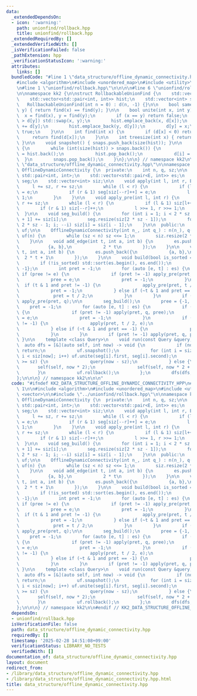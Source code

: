 ```yaml
---
data:
  _extendedDependsOn:
  - icon: ':warning:'
    path: unionfind/rollback.hpp
    title: unionfind/rollback.hpp
  _extendedRequiredBy: []
  _extendedVerifiedWith: []
  _isVerificationFailed: false
  _pathExtension: hpp
  _verificationStatusIcon: ':warning:'
  attributes:
    links: []
  bundledCode: "#line 1 \"data_structure/offline_dynamic_connectivity.hpp\"\n\n\n\n\
    #include <algorithm>\n#include <unordered_map>\n#include <utility>\n#include <vector>\n\
    \n#line 1 \"unionfind/rollback.hpp\"\n\n\n\n#line 6 \"unionfind/rollback.hpp\"\
    \n\nnamespace kk2 {\n\nstruct RollbackableUnionFind {\n    std::vector<int> d;\n\
    \    std::vector<std::pair<int, int>> hist;\n    std::vector<int> snaps;\n\n \
    \   RollbackableUnionFind(int n = 0) : d(n, -1) {}\n\n    bool same(int x, int\
    \ y) { return find(x) == find(y); }\n\n    bool unite(int x, int y) {\n      \
    \  x = find(x), y = find(y);\n        if (x == y) return false;\n        if (d[x]\
    \ > d[y]) std::swap(x, y);\n        hist.emplace_back(x, d[x]);\n        d[x]\
    \ += d[y];\n        hist.emplace_back(y, d[y]);\n        d[y] = x;\n        return\
    \ true;\n    }\n\n    int find(int x) {\n        if (d[x] < 0) return x;\n   \
    \     return find(d[x]);\n    }\n\n    int treesize(int x) { return -d[find(x)];\
    \ }\n\n    void snapshot() { snaps.push_back(size(hist)); }\n\n    void rollback()\
    \ {\n        while (int(size(hist)) > snaps.back()) {\n            auto [i, x]\
    \ = hist.back();\n            hist.pop_back();\n            d[i] = x;\n      \
    \  }\n        snaps.pop_back();\n    }\n};\n\n} // namespace kk2\n\n\n#line 10\
    \ \"data_structure/offline_dynamic_connectivity.hpp\"\n\nnamespace kk2 {\n\nstruct\
    \ OfflineDynamicConnectivity {\n  private:\n    int n, q, sz;\n\n    using E =\
    \ std::pair<int, int>;\n    std::vector<std::pair<E, int>> es;\n    std::vector<E>\
    \ seg;\n    std::vector<int> siz;\n\n    void apply(int l, int r, E e) {\n   \
    \     l += sz, r += sz;\n        while (l < r) {\n            if (l & 1) seg[siz[l++]++]\
    \ = e;\n            if (r & 1) seg[siz[--r]++] = e;\n            l >>= 1, r >>=\
    \ 1;\n        }\n    }\n\n    void apply_pre(int l, int r) {\n        l += sz,\
    \ r += sz;\n        while (l < r) {\n            if (l & 1) siz[l++]++;\n    \
    \        if (r & 1) siz[--r]++;\n            l >>= 1, r >>= 1;\n        }\n  \
    \  }\n\n    void seg_build() {\n        for (int i = 1; i < 2 * sz - 1; i++) siz[i\
    \ + 1] += siz[i];\n        seg.resize(siz[2 * sz - 1]);\n        for (int i =\
    \ 2 * sz - 1; i; --i) siz[i] = siz[i - 1];\n    }\n\n  public:\n    RollbackableUnionFind\
    \ uf;\n\n    OfflineDynamicConnectivity(int n_, int q_) : n(n_), q(q_), sz(1),\
    \ uf(n) {\n        while (sz < n) sz <<= 1;\n        siz.resize(2 * sz, 0);\n\
    \    }\n\n    void add_edge(int t, int a, int b) {\n        es.push_back({\n \
    \           {a, b},\n            2 * t\n        });\n    }\n\n    void del_edge(int\
    \ t, int a, int b) {\n        es.push_back({\n            {a, b},\n          \
    \  2 * t + 1\n        });\n    }\n\n    void build(bool is_sorted = false) {\n\
    \        if (!is_sorted) std::sort(es.begin(), es.end());\n        E pree = {-1,\
    \ -1};\n        int pret = -1;\n        for (auto [e, t] : es) {\n           \
    \ if (pree != e) {\n                if (pret != -1) apply_pre(pret, q);\n    \
    \            pree = e;\n                pret = -1;\n            }\n          \
    \  if (t & 1 and pret != -1) {\n                apply_pre(pret, t / 2);\n    \
    \            pret = -1;\n            } else if (~t & 1 and pret == -1) {\n   \
    \             pret = t / 2;\n            }\n        }\n        if (pret != -1)\
    \ apply_pre(pret, q);\n\n        seg_build();\n        pree = {-1, -1};\n    \
    \    pret = -1;\n        for (auto [e, t] : es) {\n            if (pree != e)\
    \ {\n                if (pret != -1) apply(pret, q, pree);\n                pree\
    \ = e;\n                pret = -1;\n            }\n            if (t & 1 and pret\
    \ != -1) {\n                apply(pret, t / 2, e);\n                pret = -1;\n\
    \            } else if (~t & 1 and pret == -1) {\n                pret = t / 2;\n\
    \            }\n        }\n        if (pret != -1) apply(pret, q, pree);\n   \
    \ }\n\n    template <class Query>\n    void run(const Query &query) {\n      \
    \  auto dfs = [&](auto self, int now) -> void {\n            if (now - sz >= q)\
    \ return;\n            uf.snapshot();\n            for (int i = siz[now - 1];\
    \ i < siz[now]; i++) uf.unite(seg[i].first, seg[i].second);\n            if (now\
    \ >= sz) {\n                query(now - sz);\n            } else {\n         \
    \       self(self, now * 2);\n                self(self, now * 2 + 1);\n     \
    \       }\n            uf.rollback();\n        };\n        dfs(dfs, 1);\n    }\n\
    };\n\n\n} // namespace kk2\n\n\n"
  code: "#ifndef KK2_DATA_STRUCTURE_OFFLINE_DYNAMIC_CONNECTIVITY_HPP\n#define KK2_DATA_STRUCTURE_OFFLINE_DYNAMIC_CONNECTIVITY_HPP\
    \ 1\n\n#include <algorithm>\n#include <unordered_map>\n#include <utility>\n#include\
    \ <vector>\n\n#include \"../unionfind/rollback.hpp\"\n\nnamespace kk2 {\n\nstruct\
    \ OfflineDynamicConnectivity {\n  private:\n    int n, q, sz;\n\n    using E =\
    \ std::pair<int, int>;\n    std::vector<std::pair<E, int>> es;\n    std::vector<E>\
    \ seg;\n    std::vector<int> siz;\n\n    void apply(int l, int r, E e) {\n   \
    \     l += sz, r += sz;\n        while (l < r) {\n            if (l & 1) seg[siz[l++]++]\
    \ = e;\n            if (r & 1) seg[siz[--r]++] = e;\n            l >>= 1, r >>=\
    \ 1;\n        }\n    }\n\n    void apply_pre(int l, int r) {\n        l += sz,\
    \ r += sz;\n        while (l < r) {\n            if (l & 1) siz[l++]++;\n    \
    \        if (r & 1) siz[--r]++;\n            l >>= 1, r >>= 1;\n        }\n  \
    \  }\n\n    void seg_build() {\n        for (int i = 1; i < 2 * sz - 1; i++) siz[i\
    \ + 1] += siz[i];\n        seg.resize(siz[2 * sz - 1]);\n        for (int i =\
    \ 2 * sz - 1; i; --i) siz[i] = siz[i - 1];\n    }\n\n  public:\n    RollbackableUnionFind\
    \ uf;\n\n    OfflineDynamicConnectivity(int n_, int q_) : n(n_), q(q_), sz(1),\
    \ uf(n) {\n        while (sz < n) sz <<= 1;\n        siz.resize(2 * sz, 0);\n\
    \    }\n\n    void add_edge(int t, int a, int b) {\n        es.push_back({\n \
    \           {a, b},\n            2 * t\n        });\n    }\n\n    void del_edge(int\
    \ t, int a, int b) {\n        es.push_back({\n            {a, b},\n          \
    \  2 * t + 1\n        });\n    }\n\n    void build(bool is_sorted = false) {\n\
    \        if (!is_sorted) std::sort(es.begin(), es.end());\n        E pree = {-1,\
    \ -1};\n        int pret = -1;\n        for (auto [e, t] : es) {\n           \
    \ if (pree != e) {\n                if (pret != -1) apply_pre(pret, q);\n    \
    \            pree = e;\n                pret = -1;\n            }\n          \
    \  if (t & 1 and pret != -1) {\n                apply_pre(pret, t / 2);\n    \
    \            pret = -1;\n            } else if (~t & 1 and pret == -1) {\n   \
    \             pret = t / 2;\n            }\n        }\n        if (pret != -1)\
    \ apply_pre(pret, q);\n\n        seg_build();\n        pree = {-1, -1};\n    \
    \    pret = -1;\n        for (auto [e, t] : es) {\n            if (pree != e)\
    \ {\n                if (pret != -1) apply(pret, q, pree);\n                pree\
    \ = e;\n                pret = -1;\n            }\n            if (t & 1 and pret\
    \ != -1) {\n                apply(pret, t / 2, e);\n                pret = -1;\n\
    \            } else if (~t & 1 and pret == -1) {\n                pret = t / 2;\n\
    \            }\n        }\n        if (pret != -1) apply(pret, q, pree);\n   \
    \ }\n\n    template <class Query>\n    void run(const Query &query) {\n      \
    \  auto dfs = [&](auto self, int now) -> void {\n            if (now - sz >= q)\
    \ return;\n            uf.snapshot();\n            for (int i = siz[now - 1];\
    \ i < siz[now]; i++) uf.unite(seg[i].first, seg[i].second);\n            if (now\
    \ >= sz) {\n                query(now - sz);\n            } else {\n         \
    \       self(self, now * 2);\n                self(self, now * 2 + 1);\n     \
    \       }\n            uf.rollback();\n        };\n        dfs(dfs, 1);\n    }\n\
    };\n\n\n} // namespace kk2\n\n#endif // KK2_DATA_STRUCTURE_OFFLINE_DYNAMIC_CONNECTIVITY_HPP\n"
  dependsOn:
  - unionfind/rollback.hpp
  isVerificationFile: false
  path: data_structure/offline_dynamic_connectivity.hpp
  requiredBy: []
  timestamp: '2025-02-28 14:51:08+09:00'
  verificationStatus: LIBRARY_NO_TESTS
  verifiedWith: []
documentation_of: data_structure/offline_dynamic_connectivity.hpp
layout: document
redirect_from:
- /library/data_structure/offline_dynamic_connectivity.hpp
- /library/data_structure/offline_dynamic_connectivity.hpp.html
title: data_structure/offline_dynamic_connectivity.hpp
---
```

